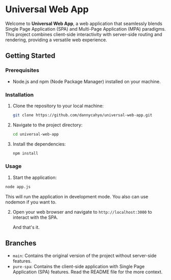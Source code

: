 # Universal Web App

Welcome to **Universal Web App**, a web application that seamlessly blends Single Page Application (SPA) and Multi-Page Application (MPA) paradigms. This project combines client-side interactivity with server-side routing and rendering, providing a versatile web experience.

## Getting Started

### Prerequisites

- Node.js and npm (Node Package Manager) installed on your machine.

### Installation

1. Clone the repository to your local machine:

   ```sh
   git clone https://github.com/dannycahyo/universal-web-app.git
   ```

2. Navigate to the project directory:

   ```sh
   cd universal-web-app
   ```
   
3. Install the dependencies:

   ```sh
   npm install
   ```

### Usage

1. Start the application:
<!-- TODO: Update the README of this section -->

   ```sh
   node app.js
   ```

   This will run the application in development mode. You also can use nodemon if you want to. 

2. Open your web browser and navigate to `http://localhost:3000` to interact with the SPA.

    And that's it.

## Branches

- `main`: Contains the original version of the project without server-side features.
- `pure-spa`: Contains the client-side application with Single Page Application (SPA) features. Read the README file for the more context.
